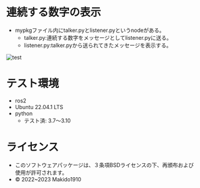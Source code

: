 # 連続する数字の表示
* mypkgファイル内にtalker.pyとlistener.pyというnodeがある。
  * talker.py:連続する数字をメッセージとしてlistener.pyに送る。
  * listener.py:talker.pyから送られてきたメッセージを表示する。
 
![test](https://github.com/Makido1910/mypkg/actions/workflows/test.yml/badge.svg)

# テスト環境
* ros2 
* Ubuntu 22.04.1 LTS
* python
  * テスト済: 3.7～3.10

# ライセンス
* このソフトウェアパッケージは、３条項BSDライセンスの下、再頒布および使用が許可されます。
* © 2022~2023 Makido1910
